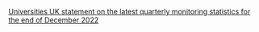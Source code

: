 [Universities UK statement on the latest quarterly monitoring statistics for the end of December 2022](https://qi.tc/qi/111467)